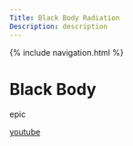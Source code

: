 ```yaml
---
Title: Black Body Radiation
Description: description
---
```


 {% include navigation.html %}

# Black Body

epic

[youtube](https://www.youtube.com/)

